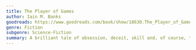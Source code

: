 ```yaml
---
title: The Player of Games
author: Iain M. Banks
goodreads: https://www.goodreads.com/book/show/18630.The_Player_of_Games
genre: Fiction
subgenre: Science-Fiction
summary: A brilliant tale of obsession, deceit, skill and, of course, the importance of games.
---
```

